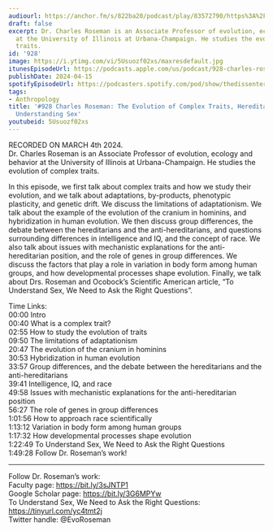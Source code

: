 ```yaml
---
audiourl: https://anchor.fm/s/822ba20/podcast/play/83572790/https%3A%2F%2Fd3ctxlq1ktw2nl.cloudfront.net%2Fstaging%2F2024-2-4%2F1ac97500-b588-1f82-5a6a-9faf244ff11c.m4a
draft: false
excerpt: Dr. Charles Roseman is an Associate Professor of evolution, ecology and behavior
  at the University of Illinois at Urbana-Champaign. He studies the evolution of complex
  traits.
id: '928'
image: https://i.ytimg.com/vi/5Usuozf02xs/maxresdefault.jpg
itunesEpisodeUrl: https://podcasts.apple.com/us/podcast/928-charles-roseman-the-evolution-of-complex/id1451347236?i=1000652525151&uo=4
publishDate: 2024-04-15
spotifyEpisodeUrl: https://podcasters.spotify.com/pod/show/thedissenter/episodes/928-Charles-Roseman-The-Evolution-of-Complex-Traits--Hereditarianism--and-Understanding-Sex-e2gkujm
tags:
- Anthropology
title: '#928 Charles Roseman: The Evolution of Complex Traits, Hereditarianism, and
  Understanding Sex'
youtubeid: 5Usuozf02xs
---
```

<div class="timelinks">

RECORDED ON MARCH 4th 2024.  
Dr. Charles Roseman is an Associate Professor of evolution, ecology and behavior at the University of Illinois at Urbana-Champaign. He studies the evolution of complex traits.

In this episode, we first talk about complex traits and how we study their evolution, and we talk about adaptations, by-products, phenotypic plasticity, and genetic drift. We discuss the limitations of adaptationism. We talk about the example of the evolution of the cranium in hominins, and hybridization in human evolution. We then discuss group differences, the debate between the hereditarians and the anti-hereditarians, and questions surrounding differences in intelligence and IQ, and the concept of race. We also talk about issues with mechanistic explanations for the anti-hereditarian position, and the role of genes in group differences. We discuss the factors that play a role in variation in body form among human groups, and how developmental processes shape evolution. Finally, we talk about Drs. Roseman and Ocobock’s Scientific American article, “To Understand Sex, We Need to Ask the Right Questions”.


Time Links:  
<time>00:00</time> Intro  
<time>00:40</time> What is a complex trait?  
<time>02:55</time> How to study the evolution of traits  
<time>09:50</time> The limitations of adaptationism  
<time>20:47</time> The evolution of the cranium in hominins  
<time>30:53</time> Hybridization in human evolution  
<time>33:57</time> Group differences, and the debate between the hereditarians and the anti-hereditarians  
<time>39:41</time> Intelligence, IQ, and race  
<time>49:58</time> Issues with mechanistic explanations for the anti-hereditarian position  
<time>56:27</time> The role of genes in group differences  
<time>1:01:56</time> How to approach race scientifically  
<time>1:13:12</time> Variation in body form among human groups  
<time>1:17:32</time> How developmental processes shape evolution  
<time>1:22:49</time> To Understand Sex, We Need to Ask the Right Questions  
<time>1:49:28</time> Follow Dr. Roseman’s work!

---

Follow Dr. Roseman’s work:  
Faculty page: https://bit.ly/3sJNTP1  
Google Scholar page: https://bit.ly/3G6MPYw  
To Understand Sex, We Need to Ask the Right Questions: https://tinyurl.com/yc4tmt2j  
Twitter handle: @EvoRoseman
</div>

